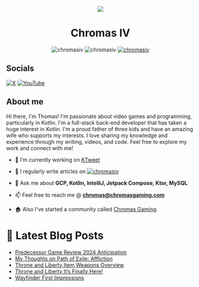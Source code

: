 <p align="center"> <img src="https://github.com/ChromasIV/ChromasIV/assets/5700984/3a3ca945-cf32-4dd8-aca1-643a22df7ec9"/></p>

<h1 align="Center"> Chromas IV </h1>
<p align="center"> <img src="https://komarev.com/ghpvc/?username=chromasiv&style=for-the-badge" alt="chromasiv" />
<img src="https://img.shields.io/github/sponsors/chromasiv?style=for-the-badge" alt="chromasiv" /></a>
<a href="https://discord.gg/GufSeXXUe2" target="blank"><img src="https://img.shields.io/discord/1068199152678338612?style=for-the-badge&color=blue" alt="chromasiv" /></a>
</p>


## Socials
[![X](https://img.shields.io/twitter/follow/chromasiv?logo=X&color=blue)](https://twitter.com/ChromasIV)
[![YouTube](https://img.shields.io/badge/YouTube-%23FF0000.svg?logo=YouTube&logoColor=white)](https://youtube.com/@chromasgaming)
<!-- [![Top Langs](https://github-readme-stats.vercel.app/api/top-langs/?username=chromasiv&theme=dark)](https://github.com/anuraghazra/github-readme-stats) -->
<!-- [![GitHub stats](https://github-readme-stats.vercel.app/api?username=chromasiv&theme=dark)](https://github.com/anuraghazra/github-readme-stats) -->
## About me
Hi there, I'm Thomas! I'm passionate about video games and programming, particularly in Kotlin. I'm a full-stack back-end developer that has taken a huge interest in Kotlin. I'm a proud father of three kids and have an amazing wife who supports my interests. I love sharing my knowledge and experience through my writing, videos, and code. Feel free to explore my work and connect with me! 
<!--Intro start-->
- 🔭 I’m currently working on [KTweet](https://github.com/ChromasIV/KTweet)

- 📝 I regularly write articles on <a href="https://chromasgaming.com" target="blank"><img src="https://img.shields.io/badge/chromasgaming-blue?style=for-the-badge" alt="chromasiv" /></a> 

- 💬 Ask me about **GCP, Kotlin, IntelliJ, Jetpack Compose, Ktor, MySQL**

- 📫 Feel free to reach me @ **chromas@chromasgaming.com**

- 🏠 Also I've started a community called [Chromas Gaming](https://discord.gg/GufSeXXUe2).
<!--Intro end-->



# 📩 Latest Blog Posts
<!-- BLOG-POST-LIST:START -->
- [Predecessor Game Review 2024 Anticipation](https://chromasgaming.com/predecessor-game-review-2024-anticipation/)
- [My Thoughts on Path of Exile: Affliction](https://chromasgaming.com/my-thoughts-on-path-of-exile-affliction/)
- [Throne and Liberty Item Weapons Overview](https://chromasgaming.com/throne-and-liberty-item-weapons-overview/)
- [Throne and Liberty It’s Finally Here!](https://chromasgaming.com/throne-and-liberty-its-finally-here/)
- [Wayfinder First Impressions](https://chromasgaming.com/wayfinder-first-impressions/)
<!-- BLOG-POST-LIST:END -->
